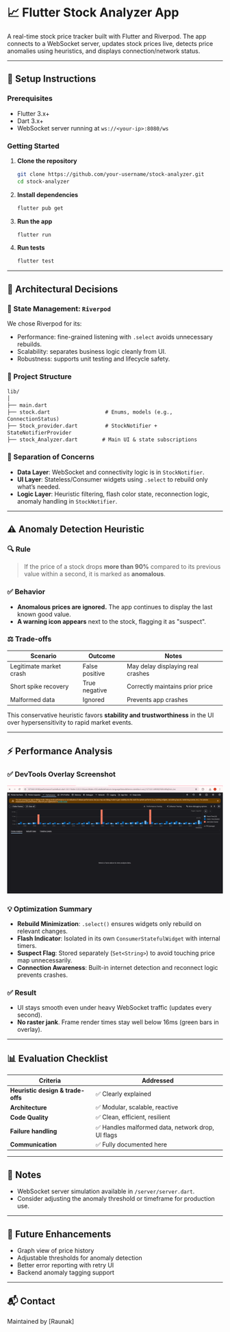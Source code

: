 # 📈 Flutter Stock Analyzer App

A real-time stock price tracker built with Flutter and Riverpod. The app connects to a WebSocket server, updates stock prices live, detects price anomalies using heuristics, and displays connection/network status.

---

## 🚀 Setup Instructions

### Prerequisites
- Flutter 3.x+
- Dart 3.x+
- WebSocket server running at `ws://<your-ip>:8080/ws`

### Getting Started
1. **Clone the repository**  
   ```bash
   git clone https://github.com/your-username/stock-analyzer.git
   cd stock-analyzer
   ```

2. **Install dependencies**  
   ```bash
   flutter pub get
   ```

3. **Run the app**
   ```bash
   flutter run
   ```

4. **Run tests**
   ```bash
   flutter test
   ```

---

## 🧠 Architectural Decisions

### 🧱 State Management: `Riverpod`
We chose Riverpod for its:
- Performance: fine-grained listening with `.select` avoids unnecessary rebuilds.
- Scalability: separates business logic cleanly from UI.
- Robustness: supports unit testing and lifecycle safety.

### 📂 Project Structure
```
lib/
│
├── main.dart
├── stock.dart                  # Enums, models (e.g., ConnectionStatus)
├── Stock_provider.dart         # StockNotifier + StateNotifierProvider
├── stock_Analyzer.dart        # Main UI & state subscriptions
```

### 🔄 Separation of Concerns
- **Data Layer**: WebSocket and connectivity logic is in `StockNotifier`.
- **UI Layer**: Stateless/Consumer widgets using `.select` to rebuild only what’s needed.
- **Logic Layer**: Heuristic filtering, flash color state, reconnection logic, anomaly handling in `StockNotifier`.

---

## ⚠️ Anomaly Detection Heuristic

### 🔍 Rule
> If the price of a stock drops **more than 90%** compared to its previous value within a second, it is marked as **anomalous**.

### ✅ Behavior
- **Anomalous prices are ignored.** The app continues to display the last known good value.
- **A warning icon appears** next to the stock, flagging it as "suspect".

### ⚖️ Trade-offs
| Scenario | Outcome | Notes |
|---------|---------|-------|
| Legitimate market crash | False positive | May delay displaying real crashes |
| Short spike recovery | True negative | Correctly maintains prior price |
| Malformed data | Ignored | Prevents app crashes |

This conservative heuristic favors **stability and trustworthiness** in the UI over hypersensitivity to rapid market events.

---

## ⚡️ Performance Analysis

### ✅ DevTools Overlay Screenshot

![Performance Overlay](assets/performance_overlay.png)

### 💡 Optimization Summary
- **Rebuild Minimization**: `.select()` ensures widgets only rebuild on relevant changes.
- **Flash Indicator**: Isolated in its own `ConsumerStatefulWidget` with internal timers.
- **Suspect Flag**: Stored separately (`Set<String>`) to avoid touching price map unnecessarily.
- **Connection Awareness**: Built-in internet detection and reconnect logic prevents crashes.

### ✅ Result
- UI stays smooth even under heavy WebSocket traffic (updates every second).
- **No raster jank**. Frame render times stay well below 16ms (green bars in overlay).

---

## 📊 Evaluation Checklist

| Criteria | Addressed |
|---------|-----------|
| **Heuristic design & trade-offs** | ✅ Clearly explained |
| **Architecture** | ✅ Modular, scalable, reactive |
| **Code Quality** | ✅ Clean, efficient, resilient |
| **Failure handling** | ✅ Handles malformed data, network drop, UI flags |
| **Communication** | ✅ Fully documented here |

---

## 📌 Notes
- WebSocket server simulation available in `/server/server.dart`.
- Consider adjusting the anomaly threshold or timeframe for production use.

---

## 🧪 Future Enhancements
- Graph view of price history
- Adjustable thresholds for anomaly detection
- Better error reporting with retry UI
- Backend anomaly tagging support

---

## 📬 Contact

Maintained by [Raunak]
